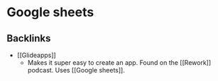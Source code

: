 # Google sheets

## Backlinks
* [[Glideapps]]
	* Makes it super easy to create an app. Found on the [[Rework]] podcast. Uses [[Google sheets]].

<!-- {BearID:5795FF80-34C9-479F-9015-D90EA34FD5F5-57470-000048C2F76DA40E} -->
